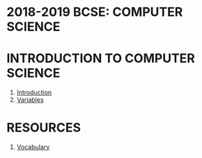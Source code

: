 # 2018-2019 BCSE: COMPUTER SCIENCE

# INTRODUCTION TO COMPUTER SCIENCE
1. [Introduction](https://github.com/ECS-CS/2018-2019/blob/master/6-8th/Introduction.md)
2. [Variables](https://github.com/ECS-CS/2018-2019/blob/master/6-8th/Variables.md)

# RESOURCES
1. [Vocabulary](https://github.com/ECS-CS/2018-2019/blob/master/6-8th/Vocabulary.md)